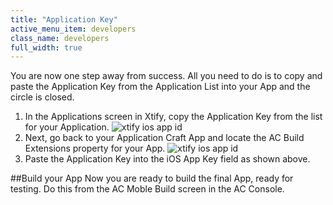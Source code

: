 ```yaml
---
title: "Application Key"
active_menu_item: developers
class_name: developers
full_width: true
---
```


You are now one step away from success. All you need to do is to copy and paste the Application Key from the Application List into your App and the circle is closed.

1. In the Applications screen in Xtify, copy the Application Key from the list for your Application.
![xtify ios app id](/img/docs/xtify-app-list.png)
1. Next, go back to your Application Craft App and locate the AC Build Extensions property for your App.
![xtify ios app id](/img/docs/xtify-key-plugin.png)
1. Paste the Application Key into the iOS App Key field as shown above.

##Build your App
Now you are ready to build the final App, ready for testing. Do this from the AC Moble Build screen in the AC Console.


